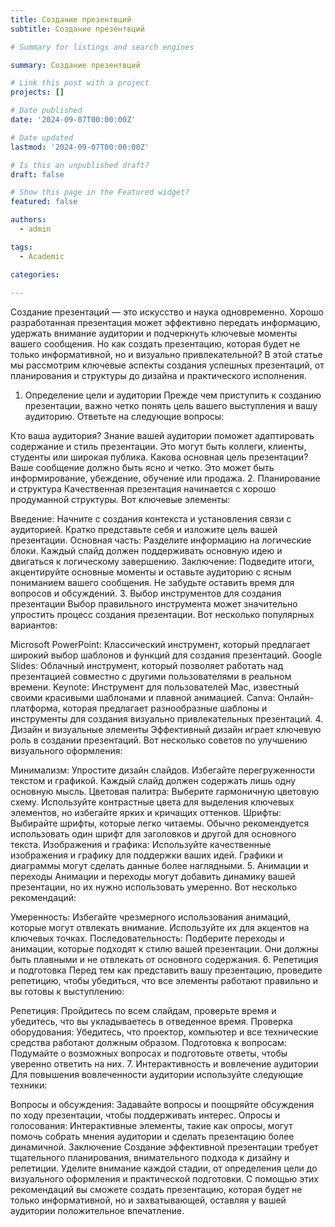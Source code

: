 ```yaml
---
title: Создание презентвций
subtitle: Создание презентвций

# Summary for listings and search engines

summary: Создание презентвций

# Link this post with a project
projects: []

# Date published
date: '2024-09-07T00:00:00Z'

# Date updated
lastmod: '2024-09-07T00:00:00Z'

# Is this an unpublished draft?
draft: false

# Show this page in the Featured widget?
featured: false

authors:
  - admin

tags:
  - Academic

categories:
  
---
```


Создание презентаций — это искусство и наука одновременно. Хорошо разработанная презентация может эффективно передать информацию, удержать внимание аудитории и подчеркнуть ключевые моменты вашего сообщения. Но как создать презентацию, которая будет не только информативной, но и визуально привлекательной? В этой статье мы рассмотрим ключевые аспекты создания успешных презентаций, от планирования и структуры до дизайна и практического исполнения.

1. Определение цели и аудитории
Прежде чем приступить к созданию презентации, важно четко понять цель вашего выступления и вашу аудиторию. Ответьте на следующие вопросы:

Кто ваша аудитория? Знание вашей аудитории поможет адаптировать содержание и стиль презентации. Это могут быть коллеги, клиенты, студенты или широкая публика.
Какова основная цель презентации? Ваше сообщение должно быть ясно и четко. Это может быть информирование, убеждение, обучение или продажа.
2. Планирование и структура
Качественная презентация начинается с хорошо продуманной структуры. Вот ключевые элементы:

Введение: Начните с создания контекста и установления связи с аудиторией. Кратко представьте себя и изложите цель вашей презентации.
Основная часть: Разделите информацию на логические блоки. Каждый слайд должен поддерживать основную идею и двигаться к логическому завершению.
Заключение: Подведите итоги, акцентируйте основные моменты и оставьте аудиторию с ясным пониманием вашего сообщения. Не забудьте оставить время для вопросов и обсуждений.
3. Выбор инструментов для создания презентации
Выбор правильного инструмента может значительно упростить процесс создания презентации. Вот несколько популярных вариантов:

Microsoft PowerPoint: Классический инструмент, который предлагает широкий выбор шаблонов и функций для создания презентаций.
Google Slides: Облачный инструмент, который позволяет работать над презентацией совместно с другими пользователями в реальном времени.
Keynote: Инструмент для пользователей Mac, известный своими красивыми шаблонами и плавной анимацией.
Canva: Онлайн-платформа, которая предлагает разнообразные шаблоны и инструменты для создания визуально привлекательных презентаций.
4. Дизайн и визуальные элементы
Эффективный дизайн играет ключевую роль в создании презентаций. Вот несколько советов по улучшению визуального оформления:

Минимализм: Упростите дизайн слайдов. Избегайте перегруженности текстом и графикой. Каждый слайд должен содержать лишь одну основную мысль.
Цветовая палитра: Выберите гармоничную цветовую схему. Используйте контрастные цвета для выделения ключевых элементов, но избегайте ярких и кричащих оттенков.
Шрифты: Выбирайте шрифты, которые легко читаемы. Обычно рекомендуется использовать один шрифт для заголовков и другой для основного текста.
Изображения и графика: Используйте качественные изображения и графику для поддержки ваших идей. Графики и диаграммы могут сделать данные более наглядными.
5. Анимации и переходы
Анимации и переходы могут добавить динамику вашей презентации, но их нужно использовать умеренно. Вот несколько рекомендаций:

Умеренность: Избегайте чрезмерного использования анимаций, которые могут отвлекать внимание. Используйте их для акцентов на ключевых точках.
Последовательность: Подберите переходы и анимации, которые подходят к стилю вашей презентации. Они должны быть плавными и не отвлекать от основного содержания.
6. Репетиция и подготовка
Перед тем как представить вашу презентацию, проведите репетицию, чтобы убедиться, что все элементы работают правильно и вы готовы к выступлению:

Репетиция: Пройдитесь по всем слайдам, проверьте время и убедитесь, что вы укладываетесь в отведенное время.
Проверка оборудования: Убедитесь, что проектор, компьютер и все технические средства работают должным образом.
Подготовка к вопросам: Подумайте о возможных вопросах и подготовьте ответы, чтобы уверенно ответить на них.
7. Интерактивность и вовлечение аудитории
Для повышения вовлеченности аудитории используйте следующие техники:

Вопросы и обсуждения: Задавайте вопросы и поощряйте обсуждения по ходу презентации, чтобы поддерживать интерес.
Опросы и голосования: Интерактивные элементы, такие как опросы, могут помочь собрать мнения аудитории и сделать презентацию более динамичной.
Заключение
Создание эффективной презентации требует тщательного планирования, внимательного подхода к дизайну и репетиции. Уделите внимание каждой стадии, от определения цели до визуального оформления и практической подготовки. С помощью этих рекомендаций вы сможете создать презентацию, которая будет не только информативной, но и захватывающей, оставляя у вашей аудитории положительное впечатление.
